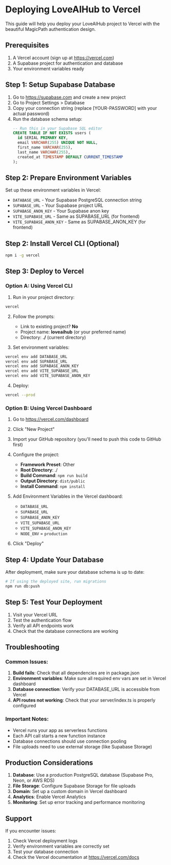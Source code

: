 # Deploying LoveAIHub to Vercel

This guide will help you deploy your LoveAIHub project to Vercel with the beautiful MagicPath authentication design.

## Prerequisites

1. A Vercel account (sign up at https://vercel.com)
2. A Supabase project for authentication and database
3. Your environment variables ready

## Step 1: Setup Supabase Database

1. Go to https://supabase.com and create a new project
2. Go to Project Settings > Database
3. Copy your connection string (replace [YOUR-PASSWORD] with your actual password)
4. Run the database schema setup:
   ```sql
   -- Run this in your Supabase SQL editor
   CREATE TABLE IF NOT EXISTS users (
     id SERIAL PRIMARY KEY,
     email VARCHAR(255) UNIQUE NOT NULL,
     first_name VARCHAR(255),
     last_name VARCHAR(255),
     created_at TIMESTAMP DEFAULT CURRENT_TIMESTAMP
   );
   ```

## Step 2: Prepare Environment Variables

Set up these environment variables in Vercel:
- `DATABASE_URL` - Your Supabase PostgreSQL connection string
- `SUPABASE_URL` - Your Supabase project URL
- `SUPABASE_ANON_KEY` - Your Supabase anon key
- `VITE_SUPABASE_URL` - Same as SUPABASE_URL (for frontend)
- `VITE_SUPABASE_ANON_KEY` - Same as SUPABASE_ANON_KEY (for frontend)

## Step 2: Install Vercel CLI (Optional)

```bash
npm i -g vercel
```

## Step 3: Deploy to Vercel

### Option A: Using Vercel CLI

1. Run in your project directory:
```bash
vercel
```

2. Follow the prompts:
   - Link to existing project? **No**
   - Project name: **loveaihub** (or your preferred name)
   - Directory: **./** (current directory)

3. Set environment variables:
```bash
vercel env add DATABASE_URL
vercel env add SUPABASE_URL
vercel env add SUPABASE_ANON_KEY
vercel env add VITE_SUPABASE_URL
vercel env add VITE_SUPABASE_ANON_KEY
```

4. Deploy:
```bash
vercel --prod
```

### Option B: Using Vercel Dashboard

1. Go to https://vercel.com/dashboard
2. Click "New Project"
3. Import your GitHub repository (you'll need to push this code to GitHub first)
4. Configure the project:
   - **Framework Preset**: Other
   - **Root Directory**: ./
   - **Build Command**: `npm run build`
   - **Output Directory**: `dist/public`
   - **Install Command**: `npm install`

5. Add Environment Variables in the Vercel dashboard:
   - `DATABASE_URL`
   - `SUPABASE_URL` 
   - `SUPABASE_ANON_KEY`
   - `VITE_SUPABASE_URL`
   - `VITE_SUPABASE_ANON_KEY`
   - `NODE_ENV` = `production`

6. Click "Deploy"

## Step 4: Update Your Database

After deployment, make sure your database schema is up to date:

```bash
# If using the deployed site, run migrations
npm run db:push
```

## Step 5: Test Your Deployment

1. Visit your Vercel URL
2. Test the authentication flow
3. Verify all API endpoints work
4. Check that the database connections are working

## Troubleshooting

### Common Issues:

1. **Build fails**: Check that all dependencies are in package.json
2. **Environment variables**: Make sure all required env vars are set in Vercel dashboard
3. **Database connection**: Verify your DATABASE_URL is accessible from Vercel
4. **API routes not working**: Check that your server/index.ts is properly configured

### Important Notes:

- Vercel runs your app as serverless functions
- Each API call starts a new function instance
- Database connections should use connection pooling
- File uploads need to use external storage (like Supabase Storage)

## Production Considerations

1. **Database**: Use a production PostgreSQL database (Supabase Pro, Neon, or AWS RDS)
2. **File Storage**: Configure Supabase Storage for file uploads
3. **Domain**: Set up a custom domain in Vercel dashboard
4. **Analytics**: Enable Vercel Analytics
5. **Monitoring**: Set up error tracking and performance monitoring

## Support

If you encounter issues:
1. Check Vercel deployment logs
2. Verify environment variables are correctly set
3. Test your database connection
4. Check the Vercel documentation at https://vercel.com/docs